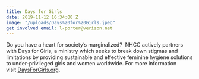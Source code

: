 ```yaml
---
title: Days for Girls
date: 2019-11-12 16:34:00 Z
image: "/uploads/Days%20for%20Girls.jpeg"
get involved email: l-porter@verizon.net
---
```


Do you have a heart for society’s marginalized?  NHCC actively partners with Days for Girls, a ministry which seeks to break down stigmas and limitations by providing sustainable and effective feminine hygiene solutions to under-privileged girls and women worldwide. For more information visit [DaysForGirls.org](http://daysforgirls.org).
